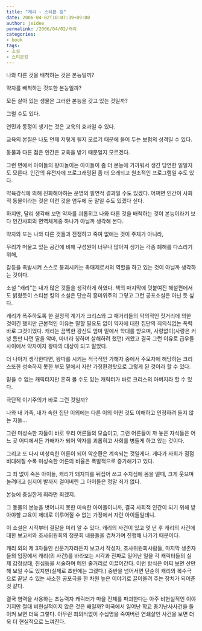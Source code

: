 ```yaml
---
title: "캐리 - 스티븐 킹"
date: 2006-04-02T10:07:39+09:00
author: jeidee
permalink: /2006/04/02/캐리
categories:
- book
tags:
- 소설
- 스티븐킹
---
```


나와 다른 것을 배척하는 것은 본능일까? 

약자를 배척하는 것또한 본능일까?

모든 살아 있는 생물은 그러한 본능을 갖고 있는 것일까?

그럴 수도 있다.

연민과 동정이 생기는 것은 교육의 효과일 수 있다.

교육의 본질은 나도 언제 저렇게 될지 모르기 때문에 들어 두는 보험의 성격일 수 있다.

동물과 다른 점은 인간은 교육을 받기 때문일지 모르겠다.

그런 면에서 아이들의 왕따놀이는 아이들이 좀 더 본능에 가까워서 생긴 당연한 일일지도 모른다. 인간의 유전자에 프로그래밍된 좀 더 오래되고 원초적인 프로그램일 수도 있다.

약육강식에 의해 진화해야하는 운명의 필연적 결과일 수도 있겠다. 어쩌면 인간이 사회적 동물이라는 것은 이런 것을 염두에 둔 말일 수도 있겠다 싶다.

 

하지만, 달리 생각해 보면 약자를 괴롭히고 나와 다른 것을 배척하는 것이 본능이라기 보다 인간사회의 면역체계중 하나가 아닐까 생각해 본다.

약자와 또는 나와 다른 것들과 전쟁하고 죽여 없애는 것이 주체가 아니라,

무리가 머물고 있는 공간에 비해 구성원이 너무나 많아져 생기는 각종 폐해를 다스리기 위해,

갈등을 촉발시켜 스스로 붕괴시키는 촉매제로서의 역할을 하고 있는 것이 아닐까 생각하는 것이다.

 

소설 "캐리"는 내가 많은 것들을 생각하게 하였다. 책의 마지막에 덧붙여진 해설편에서도 밝혔듯이 스티븐 킹의 소설은 단순히 흥미위주의 그렇고 그런 공포소설은 아닌 듯 싶다.

 

캐리가 폭주하도록 한 결정적 계기가 크리스와 그 패거리들의 악의적인 짓거리에 의한 것이긴 했지만 근본적인 이유는 말할 필요도 없이 약자에 대한 집단의 죄의식없는 폭력 바로 그것이었다. 캐리는 끔찍한 광신도 엄마 밑에서 학대를 받으며, 사랑없이(사랑은 커녕 틈만 나면 딸을 악마, 마녀라 칭하며 살해하려 했던) 커왔고 결국 그런 이유로 급우들 사이에서 약자이자 왕따의 대상이 되고 말았다.

더 나아가 생각한다면, 왕따를 시키는 적극적인 가해자 중에서 주모자에 해당하는 크리스또한 성숙하지 못한 부모 밑에서 자란 가정환경탓으로 그렇게 된 것이라 할 수 있다.

믿을 수 없는 캐릭터지만 흔히 볼 수도 있는 캐릭터가 바로 크리스의 아버지라 할 수 있다.

극단적 이기주의가 바로 그런 것일까?

나와 내 가족, 내가 속한 집단 이외에는 다른 이의 어떤 것도 이해하고 인정하려 들지 않는 자들...

그런 미성숙한 자들이 바로 우리 어른들의 모습이고, 그런 어른들이 까 놓은 자식들은 어느 곳 어디에서든 가해자가 되어 약자를 괴롭히고 사회를 병들게 하고 있는 것이다.

그리고 또 다시 미성숙한 어른이 되어 악순환은 계속되는 것일게다. 게다가 사회가 점점 비대해질 수록 미성숙한 어른의 비율은 폭발적으로 증가해가고 있다.

 

그 죄 없이 죽은 아이들, 캐리가 돼지피를 뒤집어 쓰고 수치심에 몸을 떨때, 크게 웃으며 놀려대고 심지어 발까지 걸어버린 그 아이들은 정말 죄가 없다.

본능에 충실한게 죄라면 죄겠지.

그 동물의 본능을 벗어나지 못한 미숙한 아이들이니까, 결국 사회적 인간이 되기 위해 받아야할 교육이 제대로 이루어질 수 없는 가정에서 자란 아이들일테니.

 

 이 소설은 시작부터 결말을 미리 알 수 있다. 캐리의 사건이 있고 몇 년 후 캐리의 사건에 대한 보고서와 조사위원회의 청문회 내용들을 겹쳐가며 진행해 나가기 때문이다.

 캐리 외의 제 3자들인 신문기자라든지 보고서 작성자, 조사위원회사람들, 마지막 생존자들의 입장에서 캐리(의 사건)를 바라보는 시각과 진짜로 일어난 일을 각 캐릭터들의 실제 감정상태, 진심등을 서술하며 메인 줄거리로 이끌어간다. 이런 방식은 어찌 보면 산만해 보일 수도 있지만(실제로 초반에는 그랬다.) 중반을 넘어서면 단순히 캐리의 복수극으로 끝날 수 있는 사소한 공포극을 한 차원 높은 이야기로 끌어올려 주는 장치가 되어준 것 같다.

 결국 염력을 사용하는 초능력자 캐릭터가 마을 전체를 파괴한다는 아주 비현실적인 이야기지만 절대 비현실적이지 않은 것은 왜일까? 미국에서 일어난 학교 총기난사사건을 돌이켜 보면 더욱 그렇다. 아무런 죄의식없이 수십명을 죽여버린 연쇄살인 사건을 보면 더욱 더 현실적으로 느껴진다.